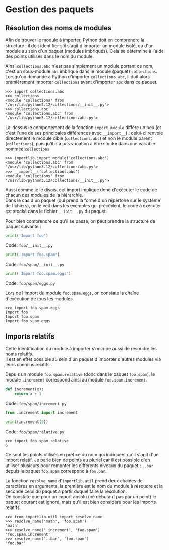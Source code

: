 # Gestion des paquets

## Résolution des noms de modules

Afin de trouver le module à importer, Python doit en comprendre la structure :
il doit identifier s'il s'agit d'importer un module isolé, ou d'un module au sein d'un paquet (modules imbriqués).
Cela se détermine à l'aide des points utilisés dans le nom du module.

Ainsi `collections.abc` n'est pas simplement un module portant ce nom, c'est un sous-module `abc` imbriqué dans le module (paquet) `collections`.
Lorsqu'on demande à Python d'importer `collections.abc`, il doit alors premièrement importer `collections` avant d'importer `abc` dans ce paquet.

```pycon
>>> import collections.abc
>>> collections
<module 'collections' from '/usr/lib/python3.12/collections/__init__.py'>
>>> collections.abc
<module 'collections.abc' from '/usr/lib/python3.12/collections/abc.py'>
```

Là-dessus le comportement de la fonction `import_module` diffère un peu (et c'est l'une de ses principales différences avec `__import__`) : celui-ci renvoie directement le module cible (`collections.abc`) et non le module parent (`collections`), puisqu'il n'a pas vocation à être stocké dans une variable nommée `collections`.

```pycon
>>> importlib.import_module('collections.abc')
<module 'collections.abc' from '/usr/lib/python3.12/collections/abc.py'>
>>> __import__('collections.abc')
<module 'collections' from '/usr/lib/python3.12/collections/__init__.py'>
```

Aussi comme je le disais, cet import implique donc d'exécuter le code de chacun des modules de la hiérarchie.  
Dans le cas d'un paquet (qui prend la forme d'un répertoire sur le système de fichiers), on le voit dans les exemples qui précèdent, le code à exécuter est stocké dans le fichier `__init__.py` du paquet.

Pour bien comprendre ce qu'il se passe, on peut prendre la structure de paquet suivante :

```python
print('Import foo')
```
Code: `foo/__init__.py`

```python
print('Import foo.spam')
```
Code: `foo/spam/__init__.py`

```python
print('Import foo.spam.eggs')
```
Code: `foo/spam/eggs.py`

Lors de l'import du module `foo.spam.eggs`, on constate la chaîne d'exécution de tous les modules.

```pycon
>>> import foo.spam.eggs
Import foo
Import foo.spam
Import foo.spam.eggs
```

## Imports relatifs

Cette identification du module à importer s'occupe aussi de résoudre les noms relatifs.  
Il est en effet possible au sein d'un paquet d'importer d'autres modules via leurs chemins relatifs.

Depuis un module `foo.spam.relative` (donc dans le paquet `foo.spam`), le module `.increment` correspond ainsi au module `foo.spam.increment`.

```python
def increment(x):
    return x + 1
```
Code: `foo/spam/increment.py`

```python
from .increment import increment

print(increment(5))
```
Code: `foo/spam/relative.py`

```pycon
>>> import foo.spam.relative
6
```

Ce sont les points utilisés en préfixe du nom qui indiquent qu'il s'agit d'un import relatif.
Je parle bien de points au pluriel car il est possible d'en utiliser plusieurs pour remonter les différents niveaux du paquet : `..bar` depuis le paquet `foo.spam` correspond à `foo.bar`.

La fonction `resolve_name` d'`importlib.util` prend deux chaînes de caractères en arguments, la première est le nom du module à résoudre et la seconde celui du paquet à partir duquel faire la résolution.  
On constate que pour un import absolu (né debutant pas par un point) le paquet courant est ignoré, mais qu'il est bien considéré pour les imports relatifs.

```pycon
>>> from importlib.util import resolve_name
>>> resolve_name('math', 'foo.spam')
'math'
>>> resolve_name('.increment', 'foo.spam')
'foo.spam.increment'
>>> resolve_name('..bar', 'foo.spam')
'foo.bar'
```

